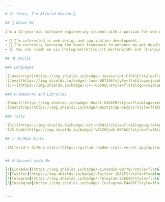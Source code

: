 ```yaml
---

# Hi there, I'm Alferid Hassen 👋

## 🚀 About Me

I'm a 22-year-old software engineering student with a passion for web design and application development.

- 👀 I’m interested in web design and application development.
- 🌱 I’m currently learning the React framework to enhance my web development skills.
- 📫 You can reach me via [Telegram](https://t.me/ferid69) and [Instagram](https://www.instagram.com/feridh69/).

## 🛠️ Skills

### Languages

![JavaScript](https://img.shields.io/badge/-JavaScript-F7DF1E?style=flat&logo=javascript&logoColor=black)
![Java](https://img.shields.io/badge/-Java-007396?style=flat&logo=java&logoColor=white)
![C++](https://img.shields.io/badge/-C++-00599C?style=flat&logo=c%2B%2B&logoColor=white)

### Frameworks and Libraries

![React](https://img.shields.io/badge/-React-61DAFB?style=flat&logo=react&logoColor=black)
![Bootstrap](https://img.shields.io/badge/-Bootstrap-563D7C?style=flat&logo=bootstrap&logoColor=white)

### Tools

![Git](https://img.shields.io/badge/-Git-F05032?style=flat&logo=git&logoColor=white)
![VS Code](https://img.shields.io/badge/-VS%20Code-007ACC?style=flat&logo=visual-studio-code&logoColor=white)

## 📈 GitHub Stats

![Alferid's GitHub stats](https://github-readme-stats.vercel.app/api?username=Alferid69&show_icons=true&theme=radical)


## 🌐 Connect with Me

[![LinkedIn](https://img.shields.io/badge/-LinkedIn-0077B5?style=flat&logo=linkedin&logoColor=white)](https://www.linkedin.com/in/alferid-hassen-b44623317/)
[![Twitter](https://img.shields.io/badge/-Twitter-1DA1F2?style=flat&logo=twitter&logoColor=white)](https://x.com/ItsNotorious69)
[![Telegram](https://img.shields.io/badge/-Telegram-2CA5E0?style=flat&logo=telegram&logoColor=white)](https://t.me/ferid69)
[![Instagram](https://img.shields.io/badge/-Instagram-E4405F?style=flat&logo=instagram&logoColor=white)](https://www.instagram.com/feridh69/)


---
```

